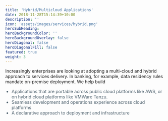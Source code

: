 ```yaml
---
title: 'Hybrid/Multicloud Applications'
date: 2018-11-28T15:14:39+10:00
description: ''
icon: 'assets/images/services/hybrid.png'
heroSubHeading: 
heroBackgroundColor: ''
heroBackgroundOverlay: false
heroDiagonal: false
heroDiagonalFill: false
featured: true
weight: 3
---
```


Increasingly enterprises are looking at adopting a multi-cloud and hybrid approach to services delivery. In banking, for example, data residency rules mandate on-premise deployment. We help build
<ul style="list-style:outside; padding-left: 20px; color: #4d606d;">
<li>Applications that are portable across public cloud platforms like AWS, or on hybrid cloud platforms like VMWare Tanzu.</li>
<li>Seamless development and operations experience across cloud platforms</li> 
<li>A declarative approach to deployment and infrastructure</li>
</ul>
